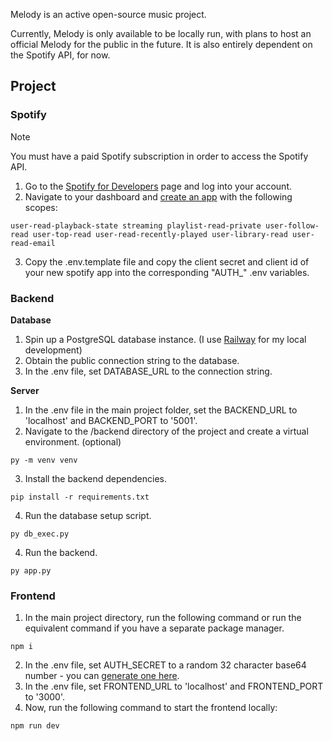 Melody is an active open-source music project.

Currently, Melody is only available to be locally run, with plans to host an official Melody for the public in the future. It is also entirely dependent on the Spotify API, for now.

## Project

### Spotify

> [!NOTE]
> You must have a paid Spotify subscription in order to access the Spotify API.

1. Go to the [Spotify for Developers](https://developer.spotify.com/) page and log into your account.
2. Navigate to your dashboard and [create an app](https://developer.spotify.com/dashboard/create) with the following scopes:
```
user-read-playback-state streaming playlist-read-private user-follow-read user-top-read user-read-recently-played user-library-read user-read-email
```
3. Copy the .env.template file and copy the client secret and client id of your new spotify app into the corresponding "AUTH_" .env variables.

### Backend

**Database**

1. Spin up a PostgreSQL database instance. (I use [Railway](https://railway.com/) for my local development)
2. Obtain the public connection string to the database.
3. In the .env file, set DATABASE_URL to the connection string.

**Server**

1. In the .env file in the main project folder, set the BACKEND_URL to 'localhost' and BACKEND_PORT to '5001'.
2. Navigate to the /backend directory of the project and create a virtual environment. (optional)
```
py -m venv venv
```
3. Install the backend dependencies.
```
pip install -r requirements.txt
```
4. Run the database setup script.
```
py db_exec.py
```
4. Run the backend.
```
py app.py
```

### Frontend

1. In the main project directory, run the following command or run the equivalent command if you have a separate package manager.
```
npm i
```
2. In the .env file, set AUTH_SECRET to a random 32 character base64 number - you can [generate one here](https://auth-secret-gen.vercel.app/).
3. In the .env file, set FRONTEND_URL to 'localhost' and FRONTEND_PORT to '3000'.
3. Now, run the following command to start the frontend locally:
```
npm run dev
```

